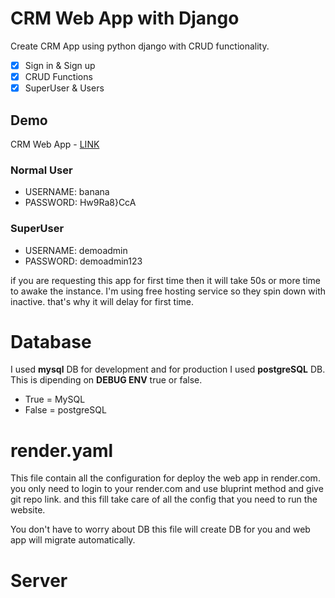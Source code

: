 # CRM Web App with Django

Create CRM App using python django with CRUD functionality.

- [X] Sign in & Sign up
- [X] CRUD Functions
- [X] SuperUser & Users

## Demo
CRM Web App - [LINK](https://crm-web-app-hi7g.onrender.com)

### Normal User
- USERNAME: banana
- PASSWORD: Hw9Ra8}CcA

### SuperUser
- USERNAME: demoadmin
- PASSWORD: demoadmin123

if you are requesting this app for first time then it will take 50s or more time to awake the instance. I'm using free hosting service so they spin down with inactive. that's why it will delay for first time.

# Database

I used **mysql** DB for development and for production I used **postgreSQL** DB.
This is dipending on **DEBUG ENV** true or false.
- True = MySQL
- False = postgreSQL

# render.yaml

This file contain all the configuration for deploy the web app in render.com. you only need to login to your render.com and use bluprint method and give git repo link. and this fill take care of all the config that you need to run the website.

You don't have to worry about DB this file will create DB for you and web app will migrate automatically.

# Server

